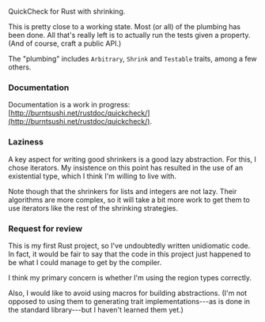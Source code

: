 QuickCheck for Rust with shrinking.

This is pretty close to a working state. Most (or all) of the plumbing has been
done. All that's really left is to actually run the tests given a property.
(And of course, craft a public API.)

The "plumbing" includes `Arbitrary`, `Shrink` and `Testable` traits, among a
few others.


### Documentation

Documentation is a work in progress:
[http://burntsushi.net/rustdoc/quickcheck/](http://burntsushi.net/rustdoc/quickcheck/).


### Laziness

A key aspect for writing good shrinkers is a good lazy abstraction. For this,
I chose iterators. My insistence on this point has resulted in the use of an
existential type, which I think I'm willing to live with.

Note though that the shrinkers for lists and integers are not lazy. Their
algorithms are more complex, so it will take a bit more work to get them to
use iterators like the rest of the shrinking strategies.


### Request for review

This is my first Rust project, so I've undoubtedly written unidiomatic code. In 
fact, it would be fair to say that the code in this project just happened to be 
what I could manage to get by the compiler.

I think my primary concern is whether I'm using the region types correctly.

Also, I would like to avoid using macros for building abstractions. (I'm not 
opposed to using them to generating trait implementations---as is done in the 
standard library---but I haven't learned them yet.)

